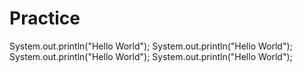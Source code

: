 # Practice
System.out.println("Hello World");
System.out.println("Hello World");
System.out.println("Hello World");
System.out.println("Hello World");
